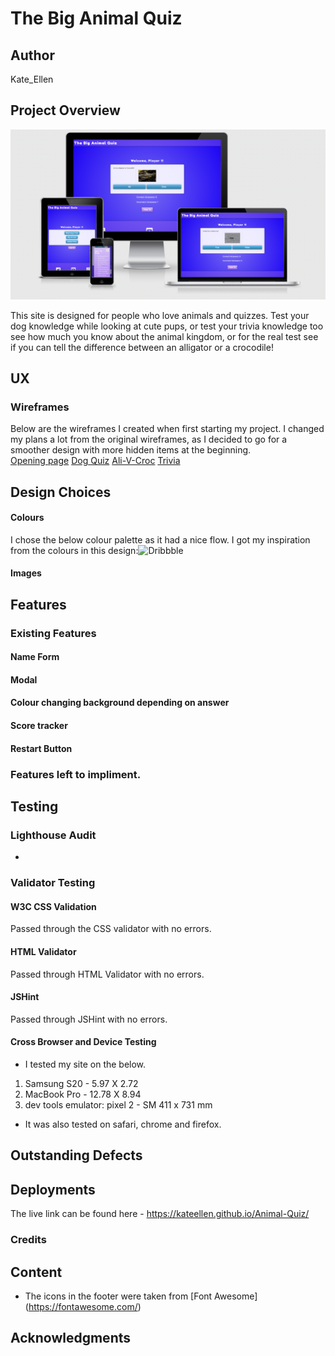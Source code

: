 # The Big Animal Quiz

## Author 
Kate_Ellen

## Project Overview 

![Website Display](https://github.com/KateEllen/Animal-Quiz/blob/main/assets/images/documentation/responsive-screenshot.png)


This site is designed for people who love animals and quizzes. Test your dog knowledge while looking at cute pups, or test your trivia knowledge too see how much you know about the animal kingdom, or for the real test see if you can tell the difference between an alligator or a crocodile!  

## UX

### Wireframes 

Below are the wireframes I created when first starting my project. I changed my plans a lot from the original wireframes, as I decided to go for a smoother design with more hidden items at the beginning.  
[Opening page](https://github.com/KateEllen/Animal-Quiz/tree/main/assets/images/documentation)
[Dog Quiz](https://github.com/KateEllen/Animal-Quiz/blob/main/assets/images/documentation/dog-quiz-wireframe.png)
[Ali-V-Croc](https://github.com/KateEllen/Animal-Quiz/blob/main/assets/images/documentation/ali-v-croc-wireframe.png)
[Trivia](https://github.com/KateEllen/Animal-Quiz/blob/main/assets/images/documentation/trivia-wireframe.png)

## Design Choices 

#### Colours 
I chose the below colour palette as it had a nice flow. I got my inspiration from the colours in this design:![Dribbble](https://dribbble.com/shots/4918055-Quiztion-Trivia-Game)

#### Images



## Features 

### Existing Features 

#### Name Form

#### Modal

#### Colour changing background depending on answer

#### Score tracker

#### Restart Button





### Features left to impliment. 



## Testing

### Lighthouse Audit 
- 


### Validator Testing 
#### W3C CSS Validation 
Passed through the CSS validator with no errors.

#### HTML Validator 
Passed through HTML Validator with no errors.

#### JSHint 
Passed through JSHint with no errors. 


#### Cross Browser and Device Testing

- I tested my site on the below. 
1. Samsung S20 - 5.97 X 2.72 
2. MacBook Pro - 12.78 X 8.94 
3. dev tools emulator: pixel 2 - SM 411 x 731 mm

- It was also tested on safari, chrome and firefox. 




## Outstanding Defects 




## Deployments 

The live link can be found here - https://kateellen.github.io/Animal-Quiz/

### Credits 

## Content 


- The icons in the footer were taken from [Font Awesome] (https://fontawesome.com/)

## Acknowledgments

